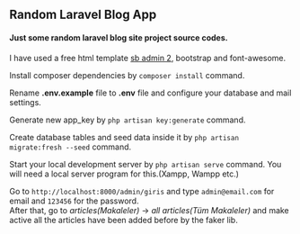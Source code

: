 <h2>Random Laravel Blog App</h2>
<h4>Just some random laravel blog site project source codes.</h4>
<p>I have used a free html template <a href="https://startbootstrap.com/theme/sb-admin-2" target="_blank">sb admin 2</a>, bootstrap and font-awesome.</p>
<p>Install composer dependencies by <code>composer install</code> command.</p>
<p>Rename <b>.env.example</b> file to <b>.env</b> file and configure your database and mail settings.</p>
<p>Generate new app_key by <code>php artisan key:generate</code> command.</p>
<p>Create database tables and seed data inside it by <code>php artisan migrate:fresh --seed</code> command.</p>
<p>Start your local development server by <code>php artisan serve</code> command. You will need a local server program for this.(Xampp, Wampp etc.)</p>
</p>
    Go to <code>http://localhost:8000/admin/giris</code> and type <code>admin@email.com</code> for email and <code>123456</code> for the password.<br>
    After that, go to <i>articles(Makaleler)</i> -> <i>all articles(Tüm Makaleler)</i> and make active all the articles have been added before by the faker lib.
</p>

